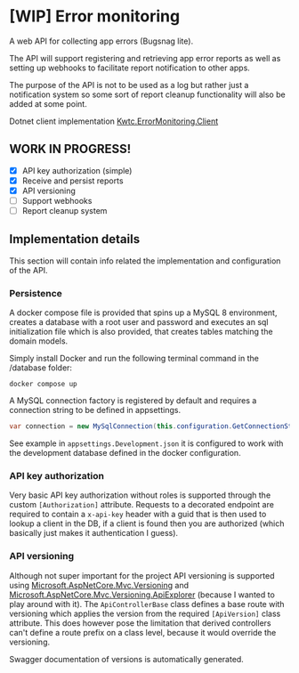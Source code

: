 # [WIP] Error monitoring

A web API for collecting app errors (Bugsnag lite). 

The API will support registering and retrieving app error reports as well as setting up webhooks to facilitate report notification to other apps. 

The purpose of the API is not to be used as a log but rather just a notification system so some sort of report cleanup functionality will also be added at some point.

Dotnet client implementation [Kwtc.ErrorMonitoring.Client](https://github.com/kwtc/error-monitoring-client-dotnet)

## WORK IN PROGRESS!
- [X] API key authorization (simple)
- [X] Receive and persist reports
- [X] API versioning
- [ ] Support webhooks
- [ ] Report cleanup system

## Implementation details
This section will contain info related the implementation and configuration of the API.

### Persistence
A docker compose file is provided that spins up a MySQL 8 environment, creates a database with a root user and password and executes an sql initialization file which is also provided, that creates tables matching the domain models.

Simply install Docker and run the following terminal command in the /database folder:

```
docker compose up
```

A MySQL connection factory is registered by default and requires a connection string to be defined in appsettings.

```c#
var connection = new MySqlConnection(this.configuration.GetConnectionString("DefaultConnection"));
```

See example in `appsettings.Development.json` it is configured to work with the development database defined in the docker configuration.

### API key authorization
Very basic API key authorization without roles is supported through the custom `[Authorization]` attribute. Requests to a decorated endpoint are required to contain a `x-api-key` header with a guid that is then used to lookup a client in the DB, if a client is found then you are authorized (which basically just makes it authentication I guess). 

### API versioning
Although not super important for the project API versioning is supported using [Microsoft.AspNetCore.Mvc.Versioning](https://www.nuget.org/packages/Microsoft.AspNetCore.Mvc.Versioning/) and [Microsoft.AspNetCore.Mvc.Versioning.ApiExplorer](https://www.nuget.org/packages/Microsoft.AspNetCore.Mvc.Versioning.ApiExplorer) (because I wanted to play around with it). The `ApiControllerBase` class defines a base route with versioning which applies the version from the required `[ApiVersion]` class attribute. This does however pose the limitation that derived controllers can't define a route prefix on a class level, because it would override the versioning.

Swagger documentation of versions is automatically generated.